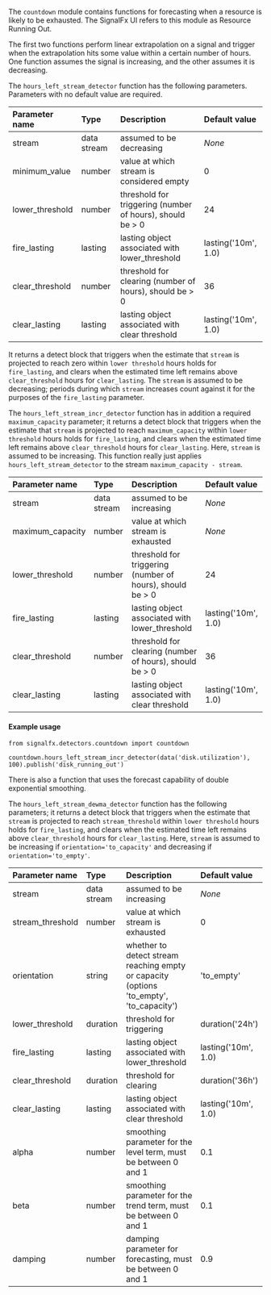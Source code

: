 The `countdown` module contains functions for forecasting when a resource is likely to be exhausted. The SignalFx UI refers to this module as Resource Running Out.


The first two functions perform linear extrapolation on a signal and trigger when the extrapolation hits some value within a certain number of hours.
One function assumes the signal is increasing, and the other assumes it is decreasing. 

The `hours_left_stream_detector` function has the following parameters. Parameters with no default value are required.                         

|Parameter name|Type|Description|Default value|
|:---|:---|:---|:---|
|stream|data stream|assumed to be decreasing|*None*|
|minimum_value|number|value at which stream is considered empty|0|
|lower_threshold|number|threshold for triggering (number of hours), should be > 0|24|
|fire_lasting|lasting|lasting object associated with lower_threshold|lasting('10m', 1.0)|
|clear_threshold|number|threshold for clearing (number of hours), should be > 0|36|
|clear_lasting|lasting|lasting object associated with clear threshold|lasting('10m', 1.0)|


It returns a detect block that triggers when the estimate that `stream` is projected to reach zero within `lower threshold` hours holds for `fire_lasting`, and clears when the estimated time left remains above `clear_threshold` hours for `clear_lasting`. The `stream` is assumed to be decreasing; periods during which `stream` increases count against it for the purposes of the `fire_lasting` parameter.

The `hours_left_stream_incr_detector` function has in addition a required `maximum_capacity` parameter; it returns a detect block that triggers when the estimate that `stream` is projected to reach `maximum_capacity` within `lower threshold` hours holds for `fire_lasting`, and clears when the estimated time left remains above `clear_threshold` hours for `clear_lasting`. Here, `stream` is assumed to be increasing. This function really just applies `hours_left_stream_detector` to the stream `maximum_capacity - stream`.

|Parameter name|Type|Description|Default value|
|:---|:---|:---|:---|
|stream|data stream|assumed to be increasing|*None*|
|maximum_capacity|number|value at which stream is exhausted|*None*|
|lower_threshold|number|threshold for triggering (number of hours), should be > 0|24|
|fire_lasting|lasting|lasting object associated with lower_threshold|lasting('10m', 1.0)|
|clear_threshold|number|threshold for clearing (number of hours), should be > 0|36|
|clear_lasting|lasting|lasting object associated with clear threshold|lasting('10m', 1.0)|

   
#### Example usage
~~~~~~~~~~~~~~~~~~~~
from signalfx.detectors.countdown import countdown

countdown.hours_left_stream_incr_detector(data('disk.utilization'), 100).publish('disk_running_out')
~~~~~~~~~~~~~~~~~~~~



There is also a function that uses the forecast capability of double exponential smoothing. 

The `hours_left_stream_dewma_detector` function has the following parameters; it returns a detect block that triggers when the estimate that `stream` is projected to reach `stream_threshold` within `lower threshold` hours holds for `fire_lasting`, and clears when the estimated time left remains above `clear_threshold` hours for `clear_lasting`. Here, `stream` is assumed to be increasing if `orientation='to_capacity'` and decreasing if `orientation='to_empty'`.

|Parameter name|Type|Description|Default value|
|:---|:---|:---|:---|
|stream|data stream|assumed to be increasing|*None*|
|stream_threshold|number|value at which stream is exhausted|0|
|orientation|string|whether to detect stream reaching empty or capacity (options 'to_empty', 'to_capacity')|'to_empty'|
|lower_threshold|duration|threshold for triggering|duration('24h')|
|fire_lasting|lasting|lasting object associated with lower_threshold|lasting('10m', 1.0)|
|clear_threshold|duration|threshold for clearing|duration('36h')|
|clear_lasting|lasting|lasting object associated with clear threshold|lasting('10m', 1.0)|
|alpha|number|smoothing parameter for the level term, must be between 0 and 1|0.1|
|beta|number|smoothing parameter for the trend term, must be between 0 and 1|0.1|
|damping|number|damping parameter for forecasting, must be between 0 and 1|0.9|


